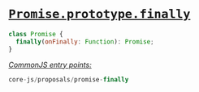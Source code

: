# [`Promise.prototype.finally`](https://github.com/tc39/proposal-promise-finally)
```js
class Promise {
  finally(onFinally: Function): Promise;
}
```
[*CommonJS entry points:*](/docs/Usage.md#commonjs-api)
```js
core-js/proposals/promise-finally
```
